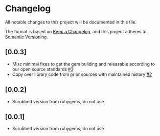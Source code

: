 # Changelog

All notable changes to this project will be documented in this file.

The format is based on [Keep a Changelog](https://keepachangelog.com/en/1.0.0/), and this project adheres to [Semantic Versioning](https://semver.org/spec/v2.0.0.html).

## [0.0.3]
* Misc minimal fixes to get the gem building and releasable according to our open source standards
  [#3](https://github.com/doximity/simplekiq/pull/3)
* Copy over library code from prior sources with maintained history
  [#2](https://github.com/doximity/simplekiq/pull/2)

## [0.0.2]
* Scrubbed version from rubygems, do not use
## [0.0.1]
* Scrubbed version from rubygems, do not use
